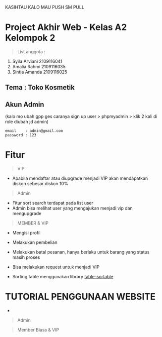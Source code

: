 KASIHTAU KALO MAU PUSH SM PULL 
# Project Akhir Web - Kelas A2 Kelompok 2

> List anggota : 
1. Syila Arviani 2109116041
2. Amalia Rahmi 2109116035
3. Sintia Amanda 2109116025

## Tema : Toko Kosmetik

## Akun Admin 
(kalo mo ubah gpp ges caranya sign up user > phpmyadmin > klik 2 kali di role diubah jd admin)
```
email    : admin@gmail.com
password : 123
```
# Fitur
> VIP
- Apabila mendaftar atau diupgrade menjadi VIP akan mendapatkan
diskon sebesar diskon 10%

> Admin
- Fitur sort search terdapat pada list user
- Admin bisa melihat user yang mengajukan menjadi vip dan mengupgrade

> MEMBER & VIP
- Mengisi profil  
- Melakukan pembelian
- Melakukan batal pesanan, hanya berlaku untuk barang yang status masih proses
- Bisa melakukan request untuk menjadi VIP

- Sorting table menggunakan library [table-sortable](https://www.cssscript.com/html-table-sortable/)

# TUTORIAL PENGGUNAAN WEBSITE
- 
> Admin



> Member Biasa & VIP




